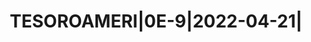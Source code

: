 ---
layout: asset
title: TESOROAMERI|0E-9|2022-04-21|                                
isin: US912796G459
---